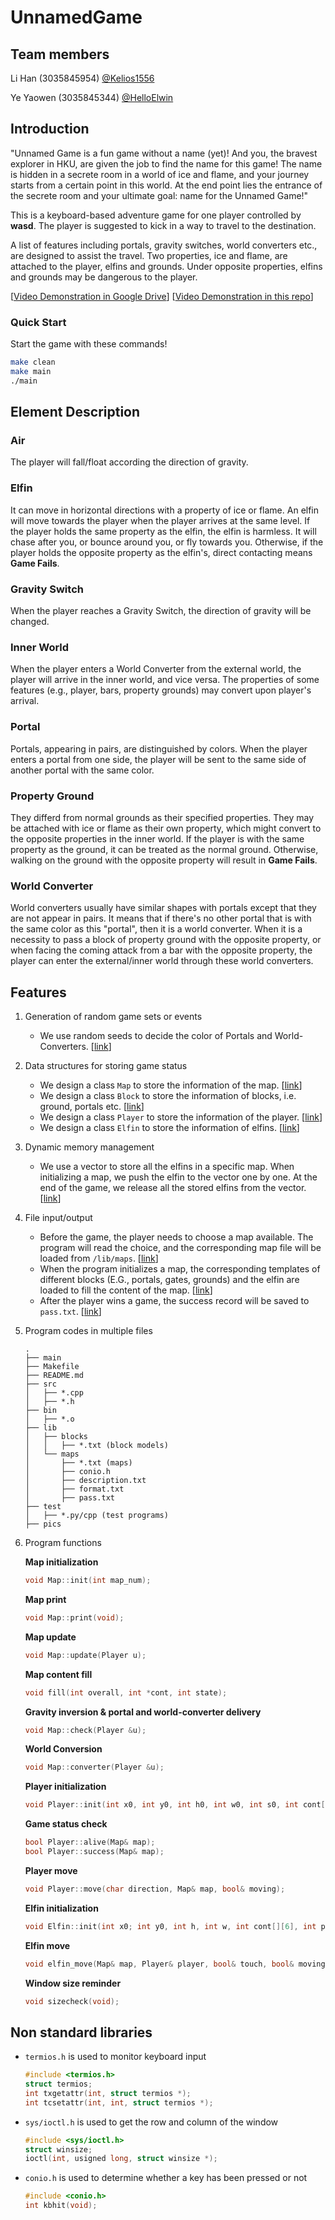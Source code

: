 # UnnamedGame

## Team members

Li Han (3035845954) [@Kelios1556](https://github.com/Kelios1556)

Ye Yaowen (3035845344) [@HelloElwin](https://github.com/HelloElwin)

## Introduction

"Unnamed Game is a fun game without a name (yet)! And you, the bravest explorer in HKU, are given the job to find the name for this game! The name is hidden in a secrete room in a world of ice and flame, and your journey starts from a certain point in this world. At the end point lies the entrance of the secrete room and your ultimate goal: name for the Unnamed Game!"

This is a keyboard-based adventure game for one player controlled by **wasd**. The player is suggested to kick in a way to travel to the destination.

A list of features including portals, gravity switches, world converters etc., are designed to assist the travel. Two properties, ice and flame, are attached to the player, elfins and grounds. Under opposite properties, elfins and grounds may be dangerous to the player.

\[[Video Demonstration in Google Drive](https://drive.google.com/file/d/1Zh4KOynGt4oPI9joVerWWsWSWNrtcACP/view?usp=sharing)\]
\[[Video Demonstration in this repo](./pics/demonstration.mp4)\]

### Quick Start

Start the game with these commands!

```bash
make clean
make main
./main
```

## Element Description

### Air

The player will fall/float according the direction of gravity.

### Elfin

It can move in horizontal directions with a property of ice or flame. An elfin will move towards the player when the player arrives at the same level. If the player holds the same property as the elfin, the elfin is harmless. It will chase after you, or bounce around you, or fly towards you. Otherwise, if the player holds the opposite property as the elfin's, direct contacting means **Game Fails**.

### Gravity Switch

When the player reaches a Gravity Switch, the direction of gravity will be changed.

### Inner World

When the player enters a World Converter from the external world, the player will arrive in the inner world, and vice versa. The properties of some features (e.g., player, bars, property grounds) may convert upon player's arrival.

### Portal

Portals, appearing in pairs, are distinguished by colors. When the player enters a portal from one side, the player will be sent to the same side of another portal with the same color.

### Property Ground

They differd from normal grounds as their specified properties. They may be attached with ice or flame as their own property, which might convert to the opposite properties in the inner world. If the player is with the same property as the ground, it can be treated as the normal ground. Otherwise, walking on the ground with the opposite property will result in **Game Fails**.

### World Converter

World converters usually have similar shapes with portals except that they are not appear in pairs. It means that if there's no other portal that is with the same color as this "portal", then it is a world converter. When it is a necessity to pass a block of property ground with the opposite property, or when facing the coming attack from a bar with the opposite property, the player can enter the external/inner world through these world converters.  

## Features

1. Generation of random game sets or events

    * We use random seeds to decide the color of Portals and World-Converters. \[[link](./src/map.cpp#L136)\]

2. Data structures for storing game status

    * We design a class `Map` to store the information of the map. \[[link](./src/map.h#L23)\]
    * We design a class `Block` to store the information of blocks, i.e. ground, portals etc. \[[link](./src/map.h#L31)\]
    * We design a class `Player` to store the information of the player. \[[link](./src/player.h#L8)\]
    * We design a class `Elfin` to store the information of elfins. \[[link](./src/elfin.h#L8)\]
    
3. Dynamic memory management

    * We use a vector to store all the elfins in a specific map. When initializing a map, we push the elfin to the vector one by one. At the end of the game, we release all the stored elfins from the vector. \[[link](./src/map.h#L45)\]
    
4. File input/output

    * Before the game, the player needs to choose a map available. The program will read the choice, and the corresponding map file will be loaded from `/lib/maps`. \[[link](./src/map.cpp#L69)\]
    * When the program initializes a map, the corresponding templates of different blocks (E.G., portals, gates, grounds) and the elfin are loaded to fill the content of the map. \[[link](./src/block_fill.cpp#L37)\]
    * After the player wins a game, the success record will be saved to `pass.txt`. \[[link](./src/interface.cpp#L250)\]
    
5. Program codes in multiple files
      ```
      .
      ├── main
      ├── Makefile
      ├── README.md
      ├── src
      │   ├── *.cpp
      │   ├── *.h
      ├── bin
      │   ├── *.o
      ├── lib
      │   ├── blocks
      │   │   ├── *.txt (block models)
      │   └── maps
      │       ├── *.txt (maps)
      │       ├── conio.h
      │       ├── description.txt
      │       ├── format.txt
      │       ├── pass.txt
      ├── test
      │   ├── *.py/cpp (test programs)
      ├── pics
      ```

6. Program functions

   **Map initialization**
   
   ```c++
   void Map::init(int map_num);
   ```

   **Map print**

   ```c++
   void Map::print(void);
   ```

   **Map update**
   
   ```c++
   void Map::update(Player u);
   ```
   
   **Map content fill**
   
   ```c++
   void fill(int overall, int *cont, int state);
   ```
   
   **Gravity inversion & portal and world-converter delivery**
   
   ```c++
   void Map::check(Player &u);
   ```
   
   **World Conversion**
   
   ```c++
   void Map::converter(Player &u);
   ```
   
   **Player initialization**
   
   ```c++
   void Player::init(int x0, int y0, int h0, int w0, int s0, int cont[][2], int proty);
   ```
   
   **Game status check**
   
   ```c++
   bool Player::alive(Map& map);
   bool Player::success(Map& map);
   ```
   
   **Player move**
   
   ```c++
   void Player::move(char direction, Map& map, bool& moving);
   ```
   
   **Elfin initialization**
   
   ```c++
   void Elfin::init(int x0; int y0, int h, int w, int cont[][6], int proty, int lel);
   ```
   
   **Elfin move**
   
   ```c++
   void elfin_move(Map& map, Player& player, bool& touch, bool& moving);
   ```
   
   **Window size reminder**
   
   ```c++
   void sizecheck(void);
   ```

## Non standard libraries

* `termios.h` is used to monitor keyboard input

  ```c++
  #include <termios.h>
  struct termios;
  int txgetattr(int, struct termios *);
  int tcsetattr(int, int, struct termios *);
  ```

* `sys/ioctl.h` is used to get the row and column of the window

  ```c++
  #include <sys/ioctl.h>
  struct winsize;
  ioctl(int, usigned long, struct winsize *);
  ```

* `conio.h` is used to determine whether a key has been pressed or not

  ```c++
  #include <conio.h>
  int kbhit(void);
  ```





